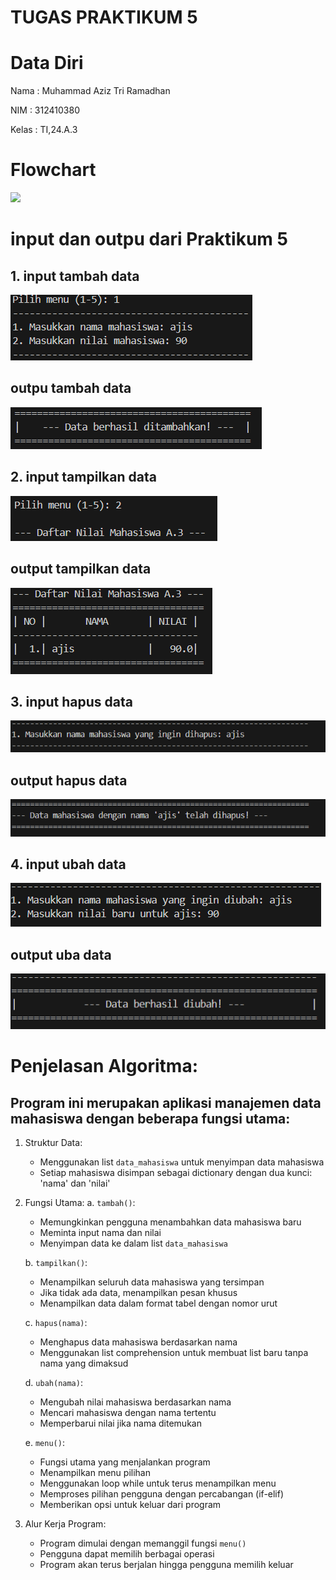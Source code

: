# TUGAS PRAKTIKUM 5
# Data Diri

Nama : Muhammad Aziz Tri Ramadhan

NIM : 312410380

Kelas : TI,24.A.3

# Flowchart 

<img src="outputpraktikum5.png">

# input dan outpu dari Praktikum 5

## 1. input tambah data 

<img src="input1.png">

## outpu tambah data 

<img src="output1.png">

## 2. input tampilkan data

<img src="input2.png">

## output tampilkan data 

<img src="output2.png">

## 3. input hapus data

<img src="input3.png">

## output hapus data

<img src="output3.png">

## 4.  input ubah data

<img src="input4.png">

## output uba data

<img src="output4.png">


# Penjelasan Algoritma:

## Program ini merupakan aplikasi manajemen data mahasiswa dengan beberapa fungsi utama:

1. Struktur Data:
   - Menggunakan list `data_mahasiswa` untuk menyimpan data mahasiswa
   - Setiap mahasiswa disimpan sebagai dictionary dengan dua kunci: 'nama' dan 'nilai'

2. Fungsi Utama:
   a. `tambah()`:
      - Memungkinkan pengguna menambahkan data mahasiswa baru
      - Meminta input nama dan nilai
      - Menyimpan data ke dalam list `data_mahasiswa`

   b. `tampilkan()`:
      - Menampilkan seluruh data mahasiswa yang tersimpan
      - Jika tidak ada data, menampilkan pesan khusus
      - Menampilkan data dalam format tabel dengan nomor urut

   c. `hapus(nama)`:
      - Menghapus data mahasiswa berdasarkan nama
      - Menggunakan list comprehension untuk membuat list baru tanpa nama yang dimaksud

   d. `ubah(nama)`:
      - Mengubah nilai mahasiswa berdasarkan nama
      - Mencari mahasiswa dengan nama tertentu
      - Memperbarui nilai jika nama ditemukan

   e. `menu()`:
      - Fungsi utama yang menjalankan program
      - Menampilkan menu pilihan
      - Menggunakan loop while untuk terus menampilkan menu
      - Memproses pilihan pengguna dengan percabangan (if-elif)
      - Memberikan opsi untuk keluar dari program

3. Alur Kerja Program:
   - Program dimulai dengan memanggil fungsi `menu()`
   - Pengguna dapat memilih berbagai operasi
   - Program akan terus berjalan hingga pengguna memilih keluar



